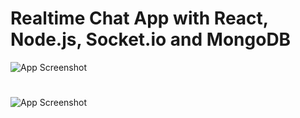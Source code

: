 # Realtime Chat App with React, Node.js, Socket.io and MongoDB

![App Screenshot](https://i.ibb.co/P5cNsKT/chatapp.jpg)

#

![App Screenshot](https://i.ibb.co/B61N1fP/nodesocket.png)
